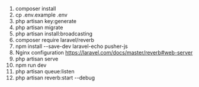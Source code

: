1. composer install
2. cp .env.example .env
3. php artisan key:generate
4. php artisan migrate
5. php artisan install:broadcasting
6. composer require laravel/reverb
7. npm install --save-dev laravel-echo pusher-js
8. Nginx configuration https://laravel.com/docs/master/reverb#web-server
9. php artisan serve
10. npm run dev
11. php artisan queue:listen
12. php artisan reverb:start --debug
